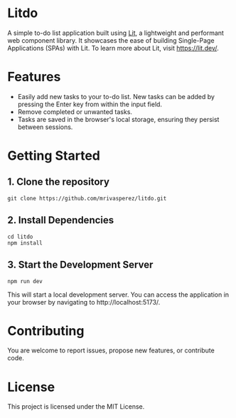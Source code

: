 # Litdo

A simple to-do list application built using [Lit](https://github.com/lit/lit/), a lightweight and performant web component library. It showcases the ease of building Single-Page Applications (SPAs) with Lit. To learn more about Lit, visit https://lit.dev/.

# Features

- Easily add new tasks to your to-do list. New tasks can be added by pressing the Enter key from within the input field.
- Remove completed or unwanted tasks.
- Tasks are saved in the browser's local storage, ensuring they persist between sessions.

# Getting Started
## 1. Clone the repository
```
git clone https://github.com/mrivasperez/litdo.git
```
## 2. Install Dependencies
```
cd litdo
npm install
```
## 3. Start the Development Server
```
npm run dev
```
This will start a local development server. You can access the application in your browser by navigating to http://localhost:5173/.

# Contributing
You are welcome to report issues, propose new features, or contribute code.

# License
This project is licensed under the MIT License.